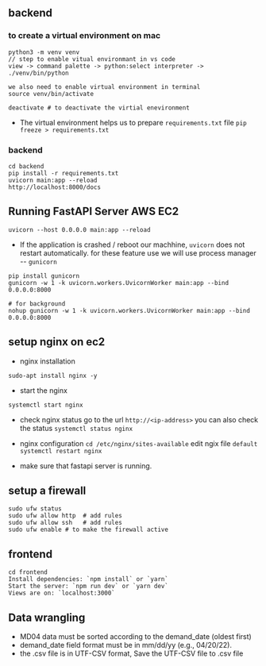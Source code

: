 ## backend

### to create a virtual environment on mac

```
python3 -m venv venv
// step to enable vitual environmant in vs code
view -> command palette -> python:select interpreter -> ./venv/bin/python

we also need to enable virtual environment in terminal
source venv/bin/activate

deactivate # to deactivate the virtial enevironment
```

- The virtual environment helps us to prepare `requirements.txt` file `pip freeze > requirements.txt`

### backend

```
cd backend
pip install -r requirements.txt
uvicorn main:app --reload
http://localhost:8000/docs
```

## Running FastAPI Server AWS EC2

```
uvicorn --host 0.0.0.0 main:app --reload
```

- If the application is crashed / reboot our machhine, `uvicorn` does not restart automatically.
  for these feature use we will use process manager -- `gunicorn`

```
pip install gunicorn
gunicorn -w 1 -k uvicorn.workers.UvicornWorker main:app --bind 0.0.0.0:8000

# for background
nohup gunicorn -w 1 -k uvicorn.workers.UvicornWorker main:app --bind 0.0.0.0:8000
```

## setup nginx on ec2

- nginx installation

```
sudo-apt install nginx -y
```

- start the nginx

```
systemctl start nginx
```

- check nginx status
  go to the url `http://<ip-address>`
  you can also check the status `systemctl status nginx`

- nginx configuration
  `cd /etc/nginx/sites-available`
  edit ngix file `default`
  `systemctl restart nginx`

- make sure that fastapi server is running.

## setup a firewall

```
sudo ufw status
sudo ufw allow http  # add rules
sudo ufw allow ssh   # add rules
sudo ufw enable # to make the firewall active
```

## frontend

```
cd frontend
Install dependencies: `npm install` or `yarn`
Start the server: `npm run dev` or `yarn dev`
Views are on: `localhost:3000`

```

## Data wrangling

- MD04 data must be sorted according to the demand_date (oldest first)
- demand_date field format must be in mm/dd/yy (e.g., 04/20/22).
- the .csv file is in UTF-CSV format, Save the UTF-CSV file to .csv file
